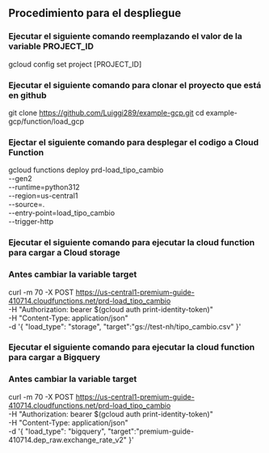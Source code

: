 ## Procedimiento para el despliegue

### Ejecutar el siguiente comando reemplazando el valor de la variable PROJECT_ID

gcloud config set project [PROJECT_ID]

### Ejecutar el siguiente comando para clonar el proyecto  que está en github 

git clone https://github.com/Luiggi289/example-gcp.git 
cd example-gcp/function/load_gcp

### Ejectar el siguiente comando para desplegar el codigo a Cloud Function

gcloud functions deploy prd-load_tipo_cambio \
--gen2 \
--runtime=python312 \
--region=us-central1 \
--source=. \
--entry-point=load_tipo_cambio \
--trigger-http

### Ejecutar el siguiente comando para ejecutar la cloud function para cargar a Cloud storage 
### Antes cambiar la variable target

curl -m 70 -X POST https://us-central1-premium-guide-410714.cloudfunctions.net/prd-load_tipo_cambio \
-H "Authorization: bearer $(gcloud auth print-identity-token)" \
-H "Content-Type: application/json" \
-d '{
  "load_type": "storage",
 "target":"gs://test-nh/tipo_cambio.csv"
}'


### Ejecutar el siguiente comando para ejecutar la cloud function para cargar a Bigquery 
### Antes cambiar la variable target

curl -m 70 -X POST https://us-central1-premium-guide-410714.cloudfunctions.net/prd-load_tipo_cambio \
-H "Authorization: bearer $(gcloud auth print-identity-token)" \
-H "Content-Type: application/json" \
-d '{
  "load_type": "bigquery",
 "target":"premium-guide-410714.dep_raw.exchange_rate_v2"
}'
